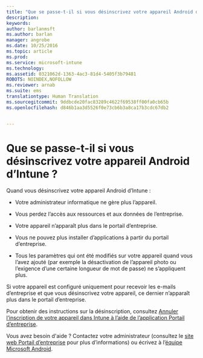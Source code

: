 ```yaml
---
title: "Que se passe-t-il si vous désinscrivez votre appareil Android d’Intune ? | Microsoft Intune"
description: 
keywords: 
author: barlanmsft
ms.author: barlan
manager: angrobe
ms.date: 10/25/2016
ms.topic: article
ms.prod: 
ms.service: microsoft-intune
ms.technology: 
ms.assetid: 0321062d-1363-4ac3-81d4-5405f3b79481
ROBOTS: NOINDEX,NOFOLLOW
ms.reviewer: arnab
ms.suite: ems
translationtype: Human Translation
ms.sourcegitcommit: 9ddbcde20fac83289c4622f69538ff00fa0cb65b
ms.openlocfilehash: d846b1aa3d5526f0e73cb6b3a8ca17b3cdc67db2


---
```



# <a name="what-happens-if-you-unenroll-your-android-device-from-intune"></a>Que se passe-t-il si vous désinscrivez votre appareil Android d’Intune ?

Quand vous désinscrivez votre appareil Android d’Intune :

-   Votre administrateur informatique ne gère plus l’appareil.

-   Vous perdez l’accès aux ressources et aux données de l’entreprise.

-   Votre appareil n’apparaît plus dans le portail d’entreprise.

-   Vous ne pouvez plus installer d’applications à partir du portail d’entreprise.

-   Tous les paramètres qui ont été modifiés sur votre appareil quand vous l’avez ajouté (par exemple la désactivation de l’appareil photo ou l’exigence d’une certaine longueur de mot de passe) ne s’appliquent plus.

Si votre appareil est configuré uniquement pour recevoir les e-mails d’entreprise et que vous désinscrivez votre appareil, ce dernier n’apparaît plus dans le portail d’entreprise.

Pour obtenir des instructions sur la désinscription, consultez [Annuler l’inscription de votre appareil dans Intune à l’aide de l’application Portail d’entreprise](unenroll-your-device-from-intune-android.md).

Vous avez besoin d'aide ? Contactez votre administrateur (consultez le [site web Portail d’entreprise](http://portal.manage.microsoft.com) pour plus d’informations) ou écrivez à l’[équipe Microsoft Android](mailto:wintunedroidfbk@microsoft.com).



<!--HONumber=Nov16_HO1-->


